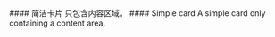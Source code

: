 <cn>
#### 简洁卡片
只包含内容区域。
</cn>

<us>
#### Simple card
A simple card only containing a content area.
</us>
